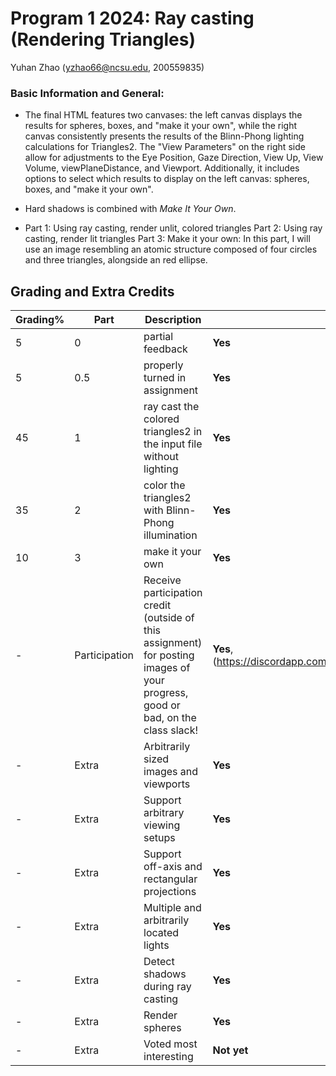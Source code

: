# Program 1 2024: Ray casting (Rendering Triangles)
Yuhan Zhao (yzhao66@ncsu.edu, 200559835)

### Basic Information and General:
- The final HTML features two canvases: the left canvas displays the results for spheres, boxes, and "make it your own", while the right canvas consistently presents the results of the Blinn-Phong lighting calculations for Triangles2. The "View Parameters" on the right side allow for adjustments to the Eye Position, Gaze Direction, View Up, View Volume, viewPlaneDistance, and Viewport. Additionally, it includes options to select which results to display on the left canvas: spheres, boxes, and "make it your own".

- Hard shadows is combined with _Make It Your Own_.
  
- Part 1: Using ray casting, render unlit, colored triangles
  Part 2: Using ray casting, render lit triangles
  Part 3: Make it your own: In this part, I will use an image resembling an atomic structure composed of four circles and three triangles, alongside an red ellipse.



## Grading and Extra Credits
| Grading% | Part          | Description                                                                                                                     | Completed?                                                                                |
|----------|---------------|---------------------------------------------------------------------------------------------------------------------------------|-------------------------------------------------------------------------------------------|
| 5        | 0             | partial feedback                                                                                                                | **Yes**                                                                                   |
| 5        | 0.5           | properly turned in assignment                                                                                                   | **Yes**                                                                                   |
| 45       | 1             | ray cast the colored triangles2 in the input file without lighting                                                              | **Yes**                                                                                   |
| 35       | 2             | color the triangles2 with Blinn-Phong illumination                                                                              | **Yes**                                                                                   |
| 10       | 3             | make it your own                                                                                                                | **Yes**                                                                                   |
| -        | Participation | Receive participation credit (outside of this assignment) for posting images of your progress, good or bad, on the class slack! | **Yes**, (https://discordapp.com/channels/1273692288010158123/1275142191228125236/1283780731134410855)) |
| -        | Extra         | Arbitrarily sized images and viewports                                                                                          | **Yes**                                                                                   |
| -        | Extra         | Support arbitrary viewing setups                                                                                                | **Yes**                                                                                   |
| -        | Extra         | Support off-axis and rectangular projections                                                                                    | **Yes**                                                                                   |
| -        | Extra         | Multiple and arbitrarily located lights                                                                                         | **Yes**                                                                                   |
| -        | Extra         | Detect shadows during ray casting                                                                                               | **Yes**                                                                                   |
| -        | Extra         | Render spheres                                                                                                                  | **Yes**                                                                                   |
| -        | Extra         | Voted most interesting                                                                                                          | **Not yet**                                                                               |
